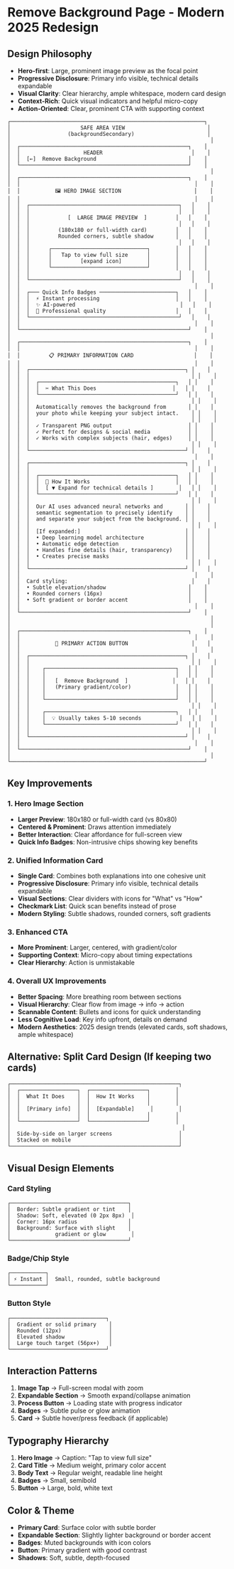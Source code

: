 # Remove Background Page - Modern 2025 Redesign

## Design Philosophy
- **Hero-first**: Large, prominent image preview as the focal point
- **Progressive Disclosure**: Primary info visible, technical details expandable
- **Visual Clarity**: Clear hierarchy, ample whitespace, modern card design
- **Context-Rich**: Quick visual indicators and helpful micro-copy
- **Action-Oriented**: Clear, prominent CTA with supporting context

```
┌─────────────────────────────────────────────────────────────┐
│                      SAFE AREA VIEW                          │
│                  (backgroundSecondary)                       │
│                                                               │
│  ┌─────────────────────────────────────────────────────┐    │
│  │                    HEADER                            │    │
│  │  [←]  Remove Background                             │    │
│  └─────────────────────────────────────────────────────┘    │
│                                                               │
│  ┌─────────────────────────────────────────────────────┐    │
│  │                                                       │    │
│  │           🖼️ HERO IMAGE SECTION                       │    │
│  │                                                       │    │
│  │  ┌───────────────────────────────────────────────┐   │    │
│  │  │                                               │   │    │
│  │  │            [  LARGE IMAGE PREVIEW  ]         │   │    │
│  │  │                                               │   │    │
│  │  │         (180x180 or full-width card)         │   │    │
│  │  │         Rounded corners, subtle shadow       │   │    │
│  │  │                                               │   │    │
│  │  │      ┌──────────────────────────────┐        │   │    │
│  │  │      │   Tap to view full size      │        │   │    │
│  │  │      │         [expand icon]        │        │   │    │
│  │  │      └──────────────────────────────┘        │   │    │
│  │  │                                               │   │    │
│  │  └───────────────────────────────────────────────┘   │    │
│  │                                                       │    │
│  │  ┌─── Quick Info Badges ────────────────────────┐   │    │
│  │  │  ⚡ Instant processing                        │   │    │
│  │  │  ✨ AI-powered                                 │   │    │
│  │  │  🎯 Professional quality                      │   │    │
│  │  └───────────────────────────────────────────────┘   │    │
│  │                                                       │    │
│  └─────────────────────────────────────────────────────┘    │
│                                                               │
│  ┌─────────────────────────────────────────────────────┐    │
│  │                                                       │    │
│  │         📋 PRIMARY INFORMATION CARD                   │    │
│  │                                                       │    │
│  │  ┌─────────────────────────────────────────────────┐ │    │
│  │  │                                                   │ │    │
│  │  │  ┌───────────────────────────────────────────┐   │ │    │
│  │  │  │  ✂️ What This Does                        │   │ │    │
│  │  │  └───────────────────────────────────────────┘   │ │    │
│  │  │                                                   │ │    │
│  │  │  Automatically removes the background from       │ │    │
│  │  │  your photo while keeping your subject intact.    │ │    │
│  │  │                                                   │ │    │
│  │  │  ✓ Transparent PNG output                        │ │    │
│  │  │  ✓ Perfect for designs & social media            │ │    │
│  │  │  ✓ Works with complex subjects (hair, edges)     │ │    │
│  │  │                                                   │ │    │
│  │  └─────────────────────────────────────────────────┘ │    │
│  │                                                       │    │
│  │  ┌─────────────────────────────────────────────────┐ │    │
│  │  │                                                   │ │    │
│  │  │  ┌───────────────────────────────────────────┐   │ │    │
│  │  │  │  🤖 How It Works                           │   │ │    │
│  │  │  │  [ ▼ Expand for technical details ]        │   │ │    │
│  │  │  └───────────────────────────────────────────┘   │ │    │
│  │  │                                                   │ │    │
│  │  │  Our AI uses advanced neural networks and       │ │    │
│  │  │  semantic segmentation to precisely identify    │ │    │
│  │  │  and separate your subject from the background. │ │    │
│  │  │                                                   │ │    │
│  │  │  [If expanded:]                                 │ │    │
│  │  │  • Deep learning model architecture             │ │    │
│  │  │  • Automatic edge detection                     │ │    │
│  │  │  • Handles fine details (hair, transparency)    │ │    │
│  │  │  • Creates precise masks                        │ │    │
│  │  │                                                   │ │    │
│  │  └─────────────────────────────────────────────────┘ │    │
│  │                                                       │    │
│  │  Card styling:                                       │    │
│  │  • Subtle elevation/shadow                          │    │
│  │  • Rounded corners (16px)                           │    │
│  │  • Soft gradient or border accent                   │    │
│  │                                                       │    │
│  └─────────────────────────────────────────────────────┘    │
│                                                               │
│                                                               │
│  ┌─────────────────────────────────────────────────────┐    │
│  │                                                       │    │
│  │           🎯 PRIMARY ACTION BUTTON                    │    │
│  │                                                       │    │
│  │  ┌─────────────────────────────────────────────────┐ │    │
│  │  │                                                   │ │    │
│  │  │    ┌─────────────────────────────────────────┐   │ │    │
│  │  │    │                                         │   │ │    │
│  │  │    │   [  Remove Background  ]              │   │ │    │
│  │  │    │   (Primary gradient/color)              │   │ │    │
│  │  │    │                                         │   │ │    │
│  │  │    └─────────────────────────────────────────┘   │ │    │
│  │  │                                                   │ │    │
│  │  │    ┌─────────────────────────────────────────┐   │ │    │
│  │  │    │  💡 Usually takes 5-10 seconds            │   │ │    │
│  │  │    └─────────────────────────────────────────┘   │ │    │
│  │  │                                                   │ │    │
│  │  └─────────────────────────────────────────────────┘ │    │
│  │                                                       │    │
│  └─────────────────────────────────────────────────────┘    │
│                                                               │
└─────────────────────────────────────────────────────────────┘
```

## Key Improvements

### 1. **Hero Image Section**
- **Larger Preview**: 180x180 or full-width card (vs 80x80)
- **Centered & Prominent**: Draws attention immediately
- **Better Interaction**: Clear affordance for full-screen view
- **Quick Info Badges**: Non-intrusive chips showing key benefits

### 2. **Unified Information Card**
- **Single Card**: Combines both explanations into one cohesive unit
- **Progressive Disclosure**: Primary info visible, technical details expandable
- **Visual Sections**: Clear dividers with icons for "What" vs "How"
- **Checkmark List**: Quick scan benefits instead of prose
- **Modern Styling**: Subtle shadows, rounded corners, soft gradients

### 3. **Enhanced CTA**
- **More Prominent**: Larger, centered, with gradient/color
- **Supporting Context**: Micro-copy about timing expectations
- **Clear Hierarchy**: Action is unmistakable

### 4. **Overall UX Improvements**
- **Better Spacing**: More breathing room between sections
- **Visual Hierarchy**: Clear flow from image → info → action
- **Scannable Content**: Bullets and icons for quick understanding
- **Less Cognitive Load**: Key info upfront, details on demand
- **Modern Aesthetics**: 2025 design trends (elevated cards, soft shadows, ample whitespace)

## Alternative: Split Card Design (If keeping two cards)

```
┌─────────────────────────────────────────────────────┐
│  ┌──────────────────┐  ┌──────────────────┐        │
│  │  What It Does    │  │  How It Works    │        │
│  │                  │  │                  │        │
│  │  [Primary info]  │  │  [Expandable]     │        │
│  │                  │  │                  │        │
│  └──────────────────┘  └──────────────────┘        │
│                                                      │
│  Side-by-side on larger screens                     │
│  Stacked on mobile                                  │
└─────────────────────────────────────────────────────┘
```

## Visual Design Elements

### Card Styling
```
┌─────────────────────────────────────┐
│  Border: Subtle gradient or tint    │
│  Shadow: Soft, elevated (0 2px 8px)  │
│  Corner: 16px radius                │
│  Background: Surface with slight    │
│              gradient or glow        │
└─────────────────────────────────────┘
```

### Badge/Chip Style
```
┌───────────┐
│ ⚡ Instant │  Small, rounded, subtle background
└───────────┘
```

### Button Style
```
┌──────────────────────────────┐
│  Gradient or solid primary    │
│  Rounded (12px)               │
│  Elevated shadow              │
│  Large touch target (56px+)   │
└──────────────────────────────┘
```

## Interaction Patterns

1. **Image Tap** → Full-screen modal with zoom
2. **Expandable Section** → Smooth expand/collapse animation
3. **Process Button** → Loading state with progress indicator
4. **Badges** → Subtle pulse or glow animation
5. **Card** → Subtle hover/press feedback (if applicable)

## Typography Hierarchy

1. **Hero Image** → Caption: "Tap to view full size"
2. **Card Title** → Medium weight, primary color accent
3. **Body Text** → Regular weight, readable line height
4. **Badges** → Small, semibold
5. **Button** → Large, bold, white text

## Color & Theme

- **Primary Card**: Surface color with subtle border
- **Expandable Section**: Slightly lighter background or border accent
- **Badges**: Muted backgrounds with icon colors
- **Button**: Primary gradient with good contrast
- **Shadows**: Soft, subtle, depth-focused

